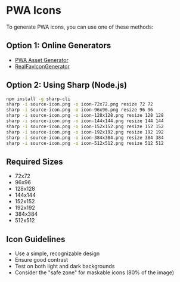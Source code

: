 # PWA Icons

To generate PWA icons, you can use one of these methods:

## Option 1: Online Generators
- [PWA Asset Generator](https://www.pwabuilder.com/imageGenerator)
- [RealFaviconGenerator](https://realfavicongenerator.net/)

## Option 2: Using Sharp (Node.js)
```bash
npm install -g sharp-cli
sharp -i source-icon.png -o icon-72x72.png resize 72 72
sharp -i source-icon.png -o icon-96x96.png resize 96 96
sharp -i source-icon.png -o icon-128x128.png resize 128 128
sharp -i source-icon.png -o icon-144x144.png resize 144 144
sharp -i source-icon.png -o icon-152x152.png resize 152 152
sharp -i source-icon.png -o icon-192x192.png resize 192 192
sharp -i source-icon.png -o icon-384x384.png resize 384 384
sharp -i source-icon.png -o icon-512x512.png resize 512 512
```

## Required Sizes
- 72x72
- 96x96
- 128x128
- 144x144
- 152x152
- 192x192
- 384x384
- 512x512

## Icon Guidelines
- Use a simple, recognizable design
- Ensure good contrast
- Test on both light and dark backgrounds
- Consider the "safe zone" for maskable icons (80% of the image)

